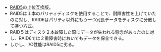 - [RAID5](RAID5.md)の上位互換版。
- RAID5は１本のパリティディスクを使用することで、耐障害性を上げていたのに対し、RAID6はパリティ以外にもう一つ冗長データをディスクに分散して持つ方式。
- RAID５はディスク２本故障した際にデータが失われる懸念があったのに対し、RAID6では２重障害時においてもデータを保全できる。
- しかし、I/O性能はRAID5に劣る。